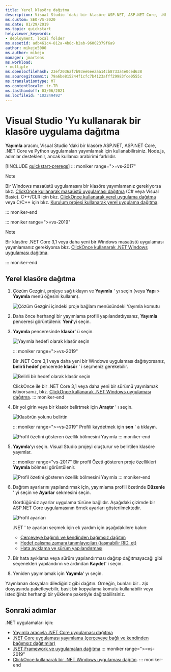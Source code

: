 ```yaml
---
title: Yerel klasöre dağıtma
description: Visual Studio 'daki bir klasöre ASP.NET, ASP.NET Core, .NET Core ve Python uygulamaları yayımlamak için Yayımla aracını nasıl kullanacağınızı öğrenin.
ms.custom: SEO-VS-2020
ms.date: 01/29/2019
ms.topic: quickstart
helpviewer_keywords:
- deployment, local folder
ms.assetid: adb461c4-812a-4b8c-b2ab-96002379f6a9
author: mikejo5000
ms.author: mikejo
manager: jmartens
ms.workload:
- multiple
ms.openlocfilehash: 23ef2036af7b93ee6eeaaa14cb8733a4e0ced638
ms.sourcegitcommit: 79a6be815244f1cfc7b4123afff29983fce0555c
ms.translationtype: MT
ms.contentlocale: tr-TR
ms.lasthandoff: 03/06/2021
ms.locfileid: "102249492"
---
```

# <a name="deploy-an-app-to-a-folder-using-visual-studio"></a>Visual Studio 'Yu kullanarak bir klasöre uygulama dağıtma

**Yayımla** aracını, Visual Studio 'daki bir klasöre ASP.NET, ASP.NET Core, .NET Core ve Python uygulamaları yayımlamak için kullanabilirsiniz. Node.js, adımlar desteklenir, ancak kullanıcı arabirimi farklıdır.

[!INCLUDE [quickstart-prereqs](includes/quickstart-prereqs.md)]
::: moniker range=">=vs-2017"
> [!NOTE]
> Bir Windows masaüstü uygulamasını bir klasöre yayımlamanız gerekiyorsa bkz. [ClickOnce kullanarak masaüstü uygulaması dağıtma](how-to-publish-a-clickonce-application-using-the-publish-wizard.md) (C# veya Visual Basic). C++/CLR için bkz. [ClickOnce kullanarak yerel uygulama dağıtma](/cpp/windows/clickonce-deployment-for-visual-cpp-applications) veya C/C++ için bkz. [Kurulum projesi kullanarak yerel uygulama dağıtma](/cpp/windows/walkthrough-deploying-a-visual-cpp-application-by-using-a-setup-project).

::: moniker-end

::: moniker range=">=vs-2019"
> [!NOTE]
> Bir klasöre .NET Core 3,1 veya daha yeni bir Windows masaüstü uygulaması yayımlamanız gerekiyorsa bkz. [ClickOnce kullanarak .NET Windows uygulaması dağıtma](quickstart-deploy-using-clickonce-folder.md).

::: moniker-end

## <a name="deploy-to-a-local-folder"></a>Yerel klasöre dağıtma

1. Çözüm Gezgini, projeye sağ tıklayın ve **Yayımla** ' yı seçin (veya **Yapı**  >  **Yayımla** menü öğesini kullanın).

    ![Çözüm Gezgini içindeki proje bağlam menüsündeki Yayımla komutu](../deployment/media/quickstart-publish.png "Yayımla ' yı seçin")

1. Daha önce herhangi bir yayımlama profili yapılandırdıysanız, **Yayımla** penceresi görüntülenir. **Yeni**'yi seçin.

1. **Yayımla** penceresinde **klasör**' ü seçin.

   ![Yayımla hedefi olarak klasör seçin](../deployment/media/quickstart-publish-folder-new.png "Klasör Seç")

   ::: moniker range=">=vs-2019"

   Bir .NET Core 3,1 veya daha yeni bir Windows uygulaması dağıtıyorsanız, **belirli hedef** pencerede **klasör** ' i seçmeniz gerekebilir.

   ![Belirli bir hedef olarak klasör seçin](../deployment/media/quickstart-publish-folder-targets.png "Belirli hedef seçin")

   ClickOnce ile bir .NET Core 3,1 veya daha yeni bir sürümü yayınlamak istiyorsanız, bkz. [ClickOnce kullanarak .NET Windows uygulaması dağıtma](quickstart-deploy-using-clickonce-folder.md).
   ::: moniker-end

1. Bir yol girin veya bir klasör belirtmek için **Araştır** ' ı seçin.

   ![Klasörün yolunu belirtin](../deployment/media/quickstart-publish-folder-path.png "Klasör Seç")

   ::: moniker range=">=vs-2019"
   Profili kaydetmek için **son** ' a tıklayın.

   ![Profil özetini gösteren özellik bölmesini Yayımla](../deployment/media/quickstart-publish-folder-summary.png)
   ::: moniker-end

1. **Yayımla**’yı seçin. Visual Studio projeyi oluşturur ve belirtilen klasöre yayımlar.

   ::: moniker range="vs-2017"
   Bir profil Özeti gösteren proje özellikleri **Yayımla** bölmesi görüntülenir.

   ![Profil özetini gösteren özellik bölmesini Yayımla](../deployment/media/quickstart-publish-folder-summary.png)
   ::: moniker-end

1. Dağıtım ayarlarını yapılandırmak için, yayımlama profili özetinde **Düzenle** ' yi seçin ve **Ayarlar** sekmesini seçin.

   Gördüğünüz ayarlar uygulama türüne bağlıdır. Aşağıdaki çizimde bir ASP.NET Core uygulamasının örnek ayarları gösterilmektedir.

    ![Profil ayarları](../deployment/media/quickstart-profile-settings.png "Profil ayarları")

    .NET ' te ayarları seçmek için ek yardım için aşağıdakilere bakın:

    - [Çerçeveye bağımlı ve kendinden bağımsız dağıtım](/dotnet/core/deploying/)
    - [Hedef çalışma zamanı tanımlayıcıları (taşınabilir RID, et)](/dotnet/core/rid-catalog)
    - [Hata ayıklama ve sürüm yapılandırması](../ide/understanding-build-configurations.md)

1. Bir hata ayıklama veya sürüm yapılandırması dağıtıp dağıtmayacağı gibi seçenekleri yapılandırın ve ardından **Kaydet**' i seçin.

1. Yeniden yayımlamak için **Yayımla**' yı seçin.

Yayınlanan dosyaları dilediğiniz gibi dağıtın. Örneğin, bunları bir *. zip* dosyasında paketleyebilir, basit bir kopyalama komutu kullanabilir veya istediğiniz herhangi bir yükleme paketiyle dağıtabilirsiniz.

## <a name="next-steps"></a>Sonraki adımlar

.NET uygulamaları için:

- [Yayımla aracıyla .NET Core uygulaması dağıtma](/dotnet/core/deploying/deploy-with-vs)
- [.NET Core uygulaması yayımlama (çerçeveye bağlı ve kendinden bağımsız dağıtımlar)](/dotnet/core/deploying/)
- [.NET Framework ve uygulamaları dağıtma](/dotnet/framework/deployment/)
::: moniker range=">=vs-2019"
- [ClickOnce kullanarak bir .NET Windows uygulaması dağıtın](quickstart-deploy-using-clickonce-folder.md).
 ::: moniker-end
